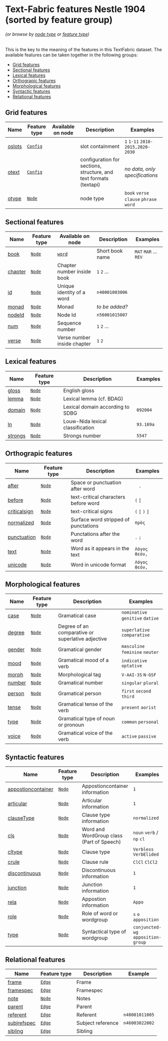 # Text-Fabric features Nestle 1904 (sorted by feature group)
###### *(or browse by [node type](featuresbynodetype.md#readme) or [feature type](featuresbyfeaturetype.md#readme))*

This is the key to the meaning of the features in this TextFabric dataset. The available features can be taken together in the following groups: 

* [Grid features](#grid-features)
* [Sectional features](#sectional-features)
* [Lexical features](#lexical-features)
* [Orthograpic features](#orthograpic-features)
* [Morphological features](#morphological-features)
* [Syntactic features](#syntactic-features)
* [Relational features](#relational-features)

## Grid features

Name | Feature type | Available on node | Description| Examples
---|---|---| ---|---
[oslots](oslots.md#readme) | [`Config`](featuresbyfeaturetype.md#config-features) |   | slot containment | `1` `1-11` `2010-2015,2020-2030`
[otext](otext.md#readme) | [`Config`](featuresbyfeaturetype.md#config-features) | | configuration for sections, structure, and text formats (textapi) | *no data, only specifications*  
[otype](otype.md#readme) | [`Node`](featuresbyfeaturetype.md#node-features) | | node type | `book` `verse` `clause` `phrase` `word`

## Sectional features

Name | Feature type | Available on node | Description | Examples
---|---|---|---|---
[book](book.md#readme) | [`Node`](featuresbyfeaturetype.md#node-features) | [`word`](featuresbynodetype.md#word-nodes) | Short book name | `MAT` `MAR` ... `REV`
[chapter](chapter.md#readme) | [`Node`](featuresbyfeaturetype.md#node-features) | Chapter number inside book | `1` `2` ...
[id](id.md#readme) | [`Node`](featuresbyfeaturetype.md#node-features) | Unique identity of a word | `n40001003006`
[monad](monad.md#readme) | [`Node`](featuresbyfeaturetype.md#node-features) | Monad | *to be added?*
[nodeId](nodeId.md#readme) | [`Node`](featuresbyfeaturetype.md#node-features) | Node Id  | `n56001015007`
[num](num.md#readme) | [`Node`](featuresbyfeaturetype.md#node-features) | Sequence number  | `1` `2` ...   
[verse](verse.md#readme) | [`Node`](featuresbyfeaturetype.md#node-features) | Verse number inside chapter | `1` `2`

## Lexical features

Name| Feature type | Description | Examples
---|---|---|---
[gloss](gloss.md#readme) | [`Node`](featuresbyfeaturetype.md#node-features) | English gloss | 
[lemma](lemma.md#readme) | [`Node`](featuresbyfeaturetype.md#node-features) | Lexical lemma (cf. BDAG) |
[domain](domain.md#readme) | [`Node`](featuresbyfeaturetype.md#node-features) | Lexical domain according to SDBG | `092004`
[ln](ln.md#readme) | [`Node`](featuresbyfeaturetype.md#node-features) | Louw-Nida lexical classification | `93.169a`
[strongs](strongs.md#readme) | [`Node`](featuresbyfeaturetype.md#node-features) | Strongs number | `5547`

## Orthograpic features

Name | Feature type | Description | Examples
--- | --- | --- | ---
[after](after.md#readme) | [`Node`](featuresbyfeaturetype.md#node-features) | Space or punctuation after word | ` ` `.`
[before](before.md#readme) | [`Node`](featuresbyfeaturetype.md#node-features) | text-critical characters before word | `(` `[`
[criticalsign](criticalsign.md#readme) | [`Node`](featuresbyfeaturetype.md#node-features) | text-critical signs | `(` `[` `)` `]`
[normalized](normalized.md#readme) | [`Node`](featuresbyfeaturetype.md#node-features) | Surface word stripped of punctations | `πρὸς`
[punctuation](punctuation.md#readme) | [`Node`](featuresbyfeaturetype.md#node-features) | Punctations after the word | `.` `;`
[text](text.md#readme) | [`Node`](featuresbyfeaturetype.md#node-features) | Word as it appears in the text | `Λόγος` `Θεόν,`
[unicode](unicode.md#readme) | [`Node`](featuresbyfeaturetype.md#node-features) | Word in unicode format | `Λόγος` `Θεόν,`

## Morphological features

Name | Feature type |Description | Examples
--- | --- | --- | ---
[case](case.md#readme) | [`Node`](featuresbyfeaturetype.md#node-features) | Gramatical case | `nominative` `genitive` `dative`
[degree](degree.md#readme) | [`Node`](featuresbyfeaturetype.md#node-features) | Degree of an comparative or superlative adjective | `superlative` `comparative`
[gender](gender.md#readme) | [`Node`](featuresbyfeaturetype.md#node-features) | Gramatical gender | `masculine` `feminine` `neuter`
[mood](mood.md#readme) | [`Node`](featuresbyfeaturetype.md#node-features) | Gramatical mood of a verb | `indicative` `optative `
[morph](morph.md#readme) | [`Node`](featuresbyfeaturetype.md#node-features) | Morphological tag | `V-AAI-3S` `N-GSF`
[number](number.md#readme) | [`Node`](featuresbyfeaturetype.md#node-features) | Gramatical number | `singular` `plural`
[person](person.md#readme) | [`Node`](featuresbyfeaturetype.md#node-features) | Gramatical person | `first` `second` `third`
[tense](tense.md#readme) | [`Node`](featuresbyfeaturetype.md#node-features) | Gramatical tense of the verb | `present` `aorist`
[type](type.md#readme) | [`Node`](featuresbyfeaturetype.md#node-features) | Gramatical type of noun or pronoun | `common` `personal`
[voice](voice.md#readme) | [`Node`](featuresbyfeaturetype.md#node-features) | Gramatical voice of the verb | `active` `passive`

## Syntactic features

Name | Feature type | Description | Examples
--- | --- | --- | ---
[appostioncontainer](appositioncontainer.md#readme) | [`Node`](featuresbyfeaturetype.md#node-features) | Appostioncontainer information | `1` 
[articular](articular.md#readme) | [`Node`](featuresbyfeaturetype.md#node-features) | Articular information | `1`
[clauseType](clauseType.md#readme) | [`Node`](featuresbyfeaturetype.md#node-features) | Clause type information | `normalized`
[cls](cls.md#readme) | [`Node`](featuresbyfeaturetype.md#node-features) | Word and WordGroup class (Part of Speech) | `noun` `verb` / `np` `cl`
[cltype](cltype.md#readme) | [`Node`](featuresbyfeaturetype.md#node-features) | Clause type | `Verbless` `VerbElided`
[crule](crule.md#readme) | [`Node`](featuresbyfeaturetype.md#node-features) | Clause rule | `ClCl` `ClCl2`
[discontinuous](discontinuous.md#readme) | [`Node`](featuresbyfeaturetype.md#node-features) | Discontinuous information | `1`
[junction](junction.md#readme) | [`Node`](featuresbyfeaturetype.md#node-features) | Junction information | `1`
[rela](rela.md#readme) | [`Node`](featuresbyfeaturetype.md#node-features) | Appostion information | `Appo` 
[role](role.md#readme) | [`Node`](featuresbyfeaturetype.md#node-features) | Role of word or wordgroup | `s` `o` `apposition`
[type](type.md#readme) | [`Node`](featuresbyfeaturetype.md#node-features) | Syntactical type of wordgroup | `conjuncted-wg` `apposition-group`

## Relational features

Name | Feature type |Description | Example
--- | --- | --- | ---
[frame](frame.md#readme) | [`Edge`](featuresbyfeaturetype.md#edge-features) | Frame |
[framespec](framespec.md#readme) | [`Edge`](featuresbyfeaturetype.md#edge-features) | Framespec |
[note](note.md#readme) | [`Node`](featuresbyfeaturetype.md#node-features) | Notes |
[parent](parent.md#readme) | [`Edge`](featuresbyfeaturetype.md#edge-features) | Parent | 
[referent](referent.md#readme) | [`Edge`](featuresbyfeaturetype.md#edge-features) | Referent | `n40001011005`
[subjrefspec](subjrefspec.md#readme) | [`Edge`](featuresbyfeaturetype.md#edge-features) | Subject reference | `n46003022002`
[sibling](sibling.md#readme) | [`Edge`](featuresbyfeaturetype.md#edge-features) | Sibling | 
